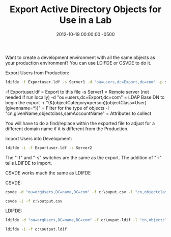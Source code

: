 ﻿---
title:  Export Active Directory Objects for Use in a Lab
date:   2012-10-19 00:00:00 -0500
categories: IT
---

Want to create a development environment with all the same objects as your production environment? You can use LDIFDE or CSVDE to do it.

Export Users from Production:

```cmd
ldifde -f Exportuser.ldf -s Server1 -d "ou=users,dc=Export,dc=com" -p subtree -r "(&(objectCategory=person)(objectClass=User)(givenname=*))" -l "cn,givenName,objectclass,samAccountName"
```

-f Exportuser.ldf = Export to this file
-s Server1 = Remote server (not needed if run locally)
-d "ou=users,dc=Export,dc=com" = LDAP Base DN to begin the export
-r "(&(objectCategory=person)(objectClass=User)(givenname=*))" = Filter for the type of objects
-l "cn,givenName,objectclass,samAccountName" = Attributes to collect

You will have to do a find/replace within the exported file to adjust for a different domain name if it is different from the Production.

Import Users into Development:

```cmd
ldifde -i -f Exportuser.ldf -s Server2
```

The "-f" and "-s" switches are the same as the export. The addition of "-i" tells LDIFDE to import.

CSVDE works much the same as LDIFDE

CSVDE:

```cmd
csvde -d "ou=orgUsers,DC=name,DC=com" -f c:\ouput.csv -l "cn,objectclass,ou"

csvde -i -f c:\output.csv
```

LDIFDE:

```cmd
ldifde -d "ou=orgUsers,DC=name,DC=com" -f c:\ouput.ldif -l "cn,objectclass,ou"

ldifde -i -f c:\output.ldif
```
